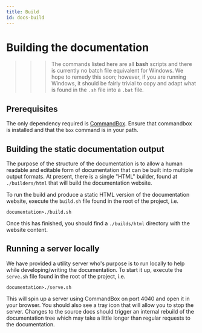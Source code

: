 ```yaml
---
title: Build
id: docs-build
---
```


# Building the documentation

>>> The commands listed here are all **bash** scripts and there is currently no batch file equivalent for Windows. We hope to remedy this soon; however, if you are running Windows, it should be fairly trivial to copy and adapt what is found in the `.sh` file into a `.bat` file.

## Prerequisites

The only dependency required is [CommandBox](http://www.ortussolutions.com/products/commandbox). Ensure that commandbox is installed and that the `box` command is in your path.

## Building the static documentation output

The purpose of the structure of the documentation is to allow a human readable and editable form of documentation that can be built into multiple output formats. At present, there is a single "HTML" builder, found at `./builders/html` that will build the documentation website.

To run the build and produce a static HTML version of the documentation website, execute the `build.sh` file found in the root of the project, i.e.

	documentation>./build.sh

Once this has finished, you should find a `./builds/html` directory with the website content.

## Running a server locally

We have provided a utility server who's purpose is to run locally to help while developing/writing the documentation. To start it up, execute the `serve.sh` file found in the root of the project, i.e.

    documentation>./serve.sh

This will spin up a server using CommandBox on port 4040 and open it in your browser. You should also see a tray icon that will allow you to stop the server. Changes to the source docs should trigger an internal rebuild of the documentation tree which may take a little longer than regular requests to the documentation.